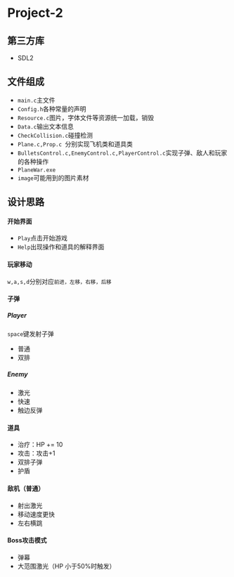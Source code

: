 # Project-2

## 第三方库

- SDL2

## 文件组成

- `main.c`主文件
- `Config.h`各种常量的声明
- `Resource.c`图片，字体文件等资源统一加载，销毁
- `Data.c`输出文本信息
- `CheckCollision.c`碰撞检测
- `Plane.c,Prop.c `分别实现飞机类和道具类
- `BulletsControl.c,EnemyControl.c,PlayerControl.c`实现子弹、敌人和玩家的各种操作
- `PlaneWar.exe`
- `image`可能用到的图片素材

## 设计思路

#### 开始界面

- `Play`点击开始游戏
- `Help`出现操作和道具的解释界面

#### 玩家移动

`w,a,s,d`分别对应`前进，左移，右移，后移` 

#### 子弹

##### Player

`space`键发射子弹

- 普通
- 双排

##### Enemy

- 激光
- 快速
- 触边反弹

#### 道具

- 治疗：HP += 10
- 攻击：攻击+1
- 双排子弹
- 护盾

#### 敌机（普通）

- 射出激光
- 移动速度更快
- 左右横跳

#### Boss攻击模式

- 弹幕
- 大范围激光（HP 小于50%时触发）